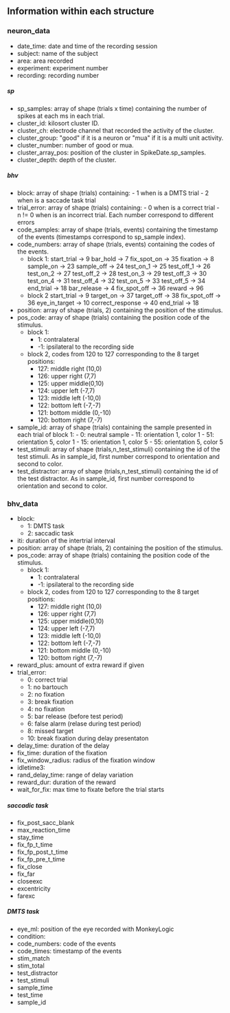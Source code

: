 ## Information within each structure

### neuron_data
* date_time: date and time of the recording session
* subject:  name of the subject
* area: area recorded
* experiment: experiment number
* recording: recording number
##### sp
* sp_samples: array of shape (trials x time) containing the number of spikes at each ms in each trial.
* cluster_id: kilosort cluster ID.
* cluster_ch: electrode channel that recorded the activity of the cluster.
* cluster_group: "good" if it is a neuron or "mua" if it is a multi unit activity.
* cluster_number: number of good or mua.
* cluster_array_pos: position of the cluster in SpikeDate.sp_samples.
* cluster_depth: depth of the cluster.
##### bhv
* block: array of shape (trials) containing:
                    - 1 when is a DMTS trial
                    - 2 when is a saccade task trial
* trial_error: array of shape (trials) containing:
                    - 0 when is a correct trial
                    - n != 0 when is an incorrect trial. Each number correspond to different errors
* code_samples: array of shape (trials, events) containing the timestamp of the events
                            (timestamps correspond to sp_sample index).
* code_numbers: array of shape (trials, events) containing the codes of the events.
    - block 1:
        start_trial -> 9
        bar_hold -> 7
        fix_spot_on -> 35
        fixation -> 8
        sample_on -> 23
        sample_off -> 24
        test_on_1 -> 25
        test_off_1 -> 26
        test_on_2 -> 27
        test_off_2 -> 28
        test_on_3 -> 29
        test_off_3 -> 30
        test_on_4 -> 31
        test_off_4 -> 32
        test_on_5 -> 33
        test_off_5 -> 34
        end_trial -> 18
        bar_release -> 4
        fix_spot_off -> 36
        reward -> 96
    - block 2
        start_trial -> 9
        target_on -> 37
        target_off -> 38
        fix_spot_off -> 36
        eye_in_target -> 10
        correct_response -> 40
        end_trial -> 18
* position: array of shape (trials, 2) containing the position of the stimulus.
* pos_code: array of shape (trials) containing the position code of the stimulus.
  - block 1:               
    - 1: contralateral 
    - -1: ipsilateral to the recording side 
  - block 2, codes from 120 to 127 corresponding to the 8 target positions:
    - 127: middle right (10,0)
    - 126: upper right (7,7)
    - 125: upper middle(0,10)
    - 124: upper left (-7,7)
    - 123: middle left (-10,0)
    - 122: bottom left (-7,-7)
    - 121: bottom middle (0,-10)
    - 120: bottom right (7,-7)
* sample_id: array of shape (trials) containing the sample presented in each trial of block 1:
                        - 0: neutral sample
                        - 11: orientation 1, color 1
                        - 51: orientation 5, color 1
                        - 15: orientation 1, color 5
                        - 55: orientation 5, color 5
* test_stimuli: array of shape (trials,n_test_stimuli) containing the id of the test stimuli.
                        As in sample_id, first number correspond to orientation and second to color.
* test_distractor: array of shape (trials,n_test_stimuli) containing the id of the test distractor.
                        As in sample_id, first number correspond to orientation and second to color.



### bhv_data
* block: 
  * 1: DMTS task
  * 2: saccadic task 
* iti: duration of the intertrial interval
* position: array of shape (trials, 2) containing the position of the stimulus.
* pos_code: array of shape (trials) containing the position code of the stimulus.
  - block 1:               
    - 1: contralateral 
    - -1: ipsilateral to the recording side 
  - block 2, codes from 120 to 127 corresponding to the 8 target positions:
    - 127: middle right (10,0)
    - 126: upper right (7,7)
    - 125: upper middle(0,10)
    - 124: upper left (-7,7)
    - 123: middle left (-10,0)
    - 122: bottom left (-7,-7)
    - 121: bottom middle (0,-10)
    - 120: bottom right (7,-7)
* reward_plus: amount of extra reward if given
* trial_error: 
  - 0: correct trial 
  - 1: no bartouch
  - 2: no fixation
  - 3: break fixation
  - 4: no fixation
  - 5: bar release (before test period)
  - 6: false alarm (relase during test period)
  - 8: missed target
  - 10: break fixation during delay presentaton
* delay_time: duration of the delay
* fix_time: duration of the fixation
* fix_window_radius: radius of the fixation window
* idletime3:
* rand_delay_time: range of delay variation
* reward_dur: duration of the reward
* wait_for_fix: max time to fixate before the trial starts
##### saccadic task
* fix_post_sacc_blank
* max_reaction_time
* stay_time
* fix_fp_t_time
* fix_fp_post_t_time
* fix_fp_pre_t_time
* fix_close
* fix_far
* closeexc
* excentricity
* farexc
##### DMTS task
* eye_ml: position of the eye recorded with MonkeyLogic
* condition:
* code_numbers: code of the events
* code_times: timestamp of the events
* stim_match
* stim_total
* test_distractor
* test_stimuli
* sample_time
* test_time
* sample_id
